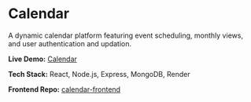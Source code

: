 # Calendar
A dynamic calendar platform featuring event scheduling, monthly views, and user authentication and updation.

**Live Demo:** [Calendar](https://calendar-elir.onrender.com/)  

**Tech Stack:** React, Node.js, Express, MongoDB, Render

**Frontend Repo:** [calendar-frontend](https://github.com/emilyzhang625/calendar-frontend)
